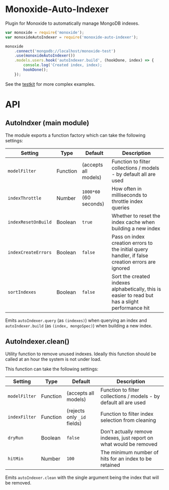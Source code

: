 Monoxide-Auto-Indexer
=====================
Plugin for Monoxide to automatically manage MongoDB indexes.

```javascript
var monoxide = require('monoxide');
var monoxideAutoIndexer = require('monoxide-auto-indexer');

monoxide
	.connect('mongodb://localhost/monoxide-test')
	.use(monoxideAutoIndexer())
	.models.users.hook('autoIndexer.build', (hookDone, index) => {
		console.log('Created index, index);
		hookDone();
	});
```

See the [testkit](test/) for more complex examples.


API
===

AutoIndxer (main module)
------------------------
The module exports a function factory which can take the following settings:

| Setting             | Type     | Default                | Description                                                                                       |
|---------------------|----------|------------------------|---------------------------------------------------------------------------------------------------|
| `modelFilter`       | Function | (accepts all models)   | Function to filter collections / models - by default all are used                                 |
| `indexThrottle`     | Number   | `1000*60` (60 seconds) | How often in milliseconds to throttle index queries                                               |
| `indexResetOnBuild` | Boolean  | `true`                 | Whether to reset the index cache when building a new index                                        |
| `indexCreateErrors` | Boolean  | `false`                | Pass on index creation errors to the initial query handler, if false creation errors are ignored  |
| `sortIndexes`       | Boolean  | `false`                | Sort the created indexes alphabetically, this is easier to read but has a slight performance hit  |

Emits `autoIndexer.query` (as `(indexes)`) when querying an index and `autoIndexer.build` (as `(index, mongoSpec)`) when building a new index.



AutoIndexer.clean()
-------------------
Utility function to remove unused indexes.
Ideally this function should be called at an hour the system is not under load.

This function can take the following settings:


| Setting               | Type       | Default                     | Description                                                                                        |
|-----------------------|------------|-----------------------------|----------------------------------------------------------------------------------------------------|
| `modelFilter`         | Function   | (accepts all models)        | Function to filter collections / models - by default all are used                                  |
| `indexFilter`         | Function   | (rejects only `_id` fields) | Function to filter index selection from cleaning                                                   |
| `dryRun`              | Boolean    | `false`                     | Don't actually remove indexes, just report on what would be removed                                |
| `hitMin`              | Number     | `100`                       | The minimum number of hits for an index to be retained                                             |


Emits `autoIndexer.clean` with the single argument being the index that will be removed.
